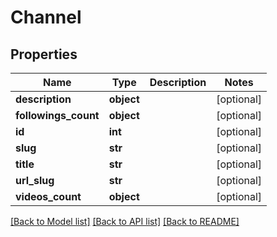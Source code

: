 # Channel

## Properties
Name | Type | Description | Notes
------------ | ------------- | ------------- | -------------
**description** | **object** |  | [optional] 
**followings_count** | **object** |  | [optional] 
**id** | **int** |  | [optional] 
**slug** | **str** |  | [optional] 
**title** | **str** |  | [optional] 
**url_slug** | **str** |  | [optional] 
**videos_count** | **object** |  | [optional] 

[[Back to Model list]](../README.md#documentation-for-models) [[Back to API list]](../README.md#documentation-for-api-endpoints) [[Back to README]](../README.md)

